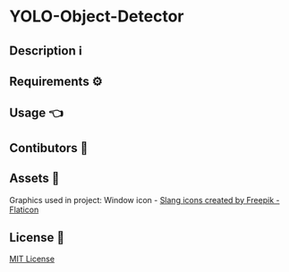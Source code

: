 # **YOLO-Object-Detector**
## Description ℹ️
## Requirements ⚙️
## Usage 👈
## Contibutors 🤝
## Assets 🎨

Graphics used in project:
Window icon - <a href="https://www.flaticon.com/free-icons/slang" title="slang icons">Slang icons created by Freepik - Flaticon</a>

## License :page_facing_up:
[MIT License](LICENSE)